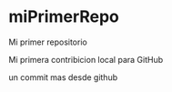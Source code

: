 # miPrimerRepo

Mi primer repositorio

Mi primera contribicion local para GitHub

un commit mas desde github
